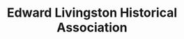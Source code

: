 ---
layout: repo
title: "Edward Livingston Historical Association"
id: 24943
permalink: repos/24943/
---